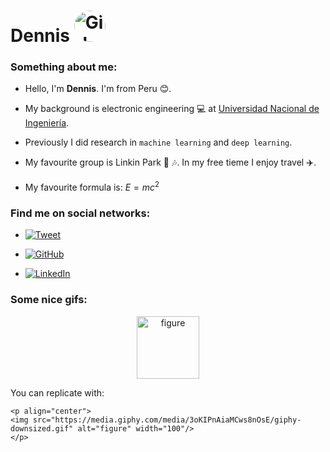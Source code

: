 # Dennis <img src="https://dennishnf.com/dennishnf-photo1.jpg" alt="Girl in a jacket" width="50" height="50" style ="border-radius: 50%;">

### Something about me:

- Hello, I'm **Dennis**. I'm from Peru :blush:. 

- My background is electronic engineering :computer: at [Universidad Nacional de Ingeniería](https://www.uni.edu.pe/). 

- Previously I did research in ```machine learning``` and ```deep learning```. 

- My favourite group is Linkin Park :guitar: :notes:. In my free tieme I enjoy travel :airplane:. 

- My favourite formula is: $E=m c^2$

### Find me on social networks:

- [![Tweet](https://img.shields.io/badge/Twitter-1DA1F2?style=for-the-badge&logo=twitter&logoColor=white)](https://github.com/dennishnf)

- [![GitHub](https://img.shields.io/badge/GitHub-100000?style=for-the-badge&logo=github&logoColor=white
)](https://github.com/dennishnf)

- [![LinkedIn](https://img.shields.io/badge/LinkedIn-0077B5?style=for-the-badge&logo=linkedin&logoColor=white)](https://www.linkedin.com/in/dennishnf)


### Some nice gifs:

<p align="center">
<img src="https://media.giphy.com/media/3oKIPnAiaMCws8nOsE/giphy-downsized.gif" alt="figure" width="100"/>
</p>

You can replicate with:

```
<p align="center">
<img src="https://media.giphy.com/media/3oKIPnAiaMCws8nOsE/giphy-downsized.gif" alt="figure" width="100"/>
</p>
```
